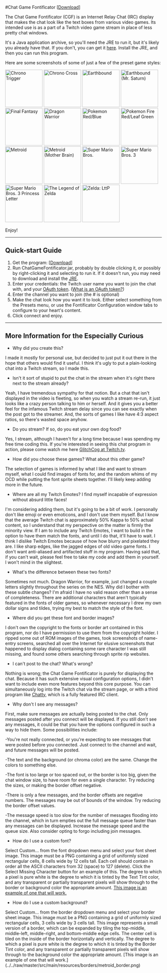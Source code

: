 #Chat Game Fontificator [[Download](../../raw/master/jar/ChatGameFontificator.jar)]

The Chat Game Fontificator (CGF) is an Internet Relay Chat (IRC) display that makes the chat look like the text boxes from various video games. Its intended use is as a part of a Twitch video game stream in place of less pretty chat windows.

It's a Java application archive, so you'll need the JRE to run it, but it's likely you already have that. If you don't, you can get it [here](https://java.com/en/download/). Install the JRE, and then you can run this program.

Here are some screenshots of some of just a few of the preset game styles:

<img src="http://www.glitchcog.com/cgf/cgf_ct.png" width="120" alt="Chrono Trigger">
<img src="http://www.glitchcog.com/cgf/cgf_cc.png" width="120" alt="Chrono Cross">
<img src="http://www.glitchcog.com/cgf/cgf_eb_mint.png" width="120" alt="Earthbound">
<img src="http://www.glitchcog.com/cgf/cgf_eb_saturn.png" width="120" alt="Earthbound (Mr. Saturn)">
<img src="http://www.glitchcog.com/cgf/cgf_ff6.png" width="120" alt="Final Fantasy">

<img src="http://www.glitchcog.com/cgf/cgf_dw.png" width="120" alt="Dragon Warrior">
<img src="http://www.glitchcog.com/cgf/cgf_pkmn.png" width="120" alt="Pokemon Red/Blue">
<img src="http://www.glitchcog.com/cgf/cgf_pkmn_frlg.png" width="120" alt="Pokemon Fire Red/Leaf Green">
<img src="http://www.glitchcog.com/cgf/cgf_metroid.png" width="120" alt="Metroid">
<img src="http://www.glitchcog.com/cgf/cgf_metroid_mb.png" width="120" alt="Metroid (Mother Brain)">

<img src="http://www.glitchcog.com/cgf/cgf_smb1.png" width="120" alt="Super Mario Bros.">
<img src="http://www.glitchcog.com/cgf/cgf_smb3.png" width="120" alt="Super Mario Bros. 3">
<img src="http://www.glitchcog.com/cgf/cgf_smb3_letter.png" width="120" alt="Super Mario Bros. 3 Princess Letter">
<img src="http://www.glitchcog.com/cgf/cgf_zelda1.png" width="120" alt="The Legend of Zelda">
<img src="http://www.glitchcog.com/cgf/cgf_zelda3.png" width="120" alt="Zelda: LttP">


Enjoy!

*****

## Quick-start Guide

1. Get the program: [[Download](../../raw/master/jar/ChatGameFontificator.jar)]
2. Run ChatGameFontificator.jar, probably by double clicking it, or possibly by right-clicking it and selecting to run it. If it doesn't run, you may need to download and install the [JRE](https://java.com/en/download/).
3. Enter your credentials: the Twitch user name you want to join the chat with, and your [OAuth token](http://www.twitchapps.com/tmi/). ([What is an OAuth token?](http://oauth.net/about/))
4. Enter the channel you want to join (the # is optional)
5. Make the chat look how you want it to look. Either select something from the Presets menu, or use the Fontificator Configuration window tabs to configure to your heart's content.
6. Click connect and enjoy.

*****

## More Information for the Especially Curious

* Why did you create this?

I made it mostly for personal use, but decided to just put it out there in the hope that others would find it useful. I think it's ugly to put a plain-looking chat into a Twitch stream, so I made this.

* Isn't it sort of stupid to put the chat in the stream when it's right there next to the stream already?

Yeah, I have tremendous sympathy for that notion. But a chat that isn't displayed in the video is fleeting, so when you watch a stream re-run, it just looks like a crazy person talking to him or herself. And it gives you a better feel for the infamous Twitch stream delay since you can see exactly when the post got to the streamer. And, the sorts of games I like have 4:3 aspect ratios, so there's wasted space anyhow.

* Do you stream? If so, do you eat your own dog food?

Yes, I stream, although I haven't for a long time because I was spending my free time coding this. If you're interested in seeing this chat program in action, please come watch me here [GlitchCog at Twitch.tv](http://www.twitch.tv/glitchcog/profile).

* How did you choose these games? What about this other game?

The selection of games is informed by what I like and want to stream myself, what I could find images of fonts for, and the random whims of my OCD while putting the font sprite sheets together. I'll likely keep adding more in the future.

* Where are all my Twitch Emotes? I find myself incapable of expression without absurd little faces!

I'm considering adding them, but it's going to be a bit of work. I personally don't like emoji or even emoticons, and I don't use them myself. But I know that the average Twitch chat is approximately 50% Kappa to 50% actual content, so I understand that my perspective on the matter is firmly the minority view. If I am to include any Twitch Emotes, I want to build in the option to have them match the fonts, and until I do that, it'll have to wait. I think I dislike Twitch Emotes because of how how blurry and pixelated they are. I like sharp edges, like the jagged edges of old video game fonts. I don't want anti-aliased and artifacted stuff in my program. Having said that, if you can't wait, please feel free to take my code and add them in yourself. I won't mind in the slightest.

* What's the difference between these two fonts?

Sometimes not much. Dragon Warrior, for example, just changed a couple letters slightly throughout the series on the NES. Why did I bother with these subtle changes? I'm afraid I have no valid reason other than a sense of completeness. There are additional characters that aren't typically featured in the fonts of older games, so whenever necessary I drew my own dollar signs and tildes, trying my best to match the style of the font.

* Where did you get these font and border images?

I don't own the copyright to the fonts or border art contained in this program, nor do I have permission to use them from the copyright holder. I ripped some out of ROM images of the games, took screenshots of name-entry screens, searched all over the Internet for elusive screenshots that happened to display dialog containing some rare character I was still missing, and found some others searching through sprite rip websites.

* I can't post to the chat? What's wrong?

Nothing is wrong; the Chat Game Fontificator is purely for displaying the chat. Because it has such extensive visual configuration options, I didn't want to include even more features beyond this core purpose. You can simultaneously log into the Twitch chat via the stream page, or with a third program like [Chatty](http://getchatty.sourceforge.net/), which is a fully featured IRC client.

* Why don't I see any messages?

First, make sure messages are actually being posted to the chat. Only messages posted after you connect will be displayed. If you still don't see any messages, it could be that you have the options configured in such a way to hide them. Some possibilities include:

  -You're not really connected, or you're expecting to see messages that were posted before you connected. Just connect to the channel and wait, and future messages will be posted.

  -The text and the background (or chroma color) are the same. Change the colors to something else.

  -The font is too large or too spaced out, or the border is too big, given the chat window size, to have room for even a single character. Try reducing the sizes, or making the border offset negative.

  -There is only a few messages, and the border offsets are negative numbers. The messages may be out of bounds of the window. Try reducing the border offset values.

  -The message speed is too slow for the number of messages flooding into the channel, which in turn empties out the full message queue faster than any messages can be displayed. Increase the message speed and the queue size. Also consider opting to forgo including join messages.

* How do I use a custom font?

Select Custom... from the font dropdown menu and select your font sheet image. This image must be a PNG containing a grid of uniformly sized rectangular cells, 8 cells wide by 12 cells tall. Each cell should contain in order all the ASCII characters from 32 (space) to 127 (delete). Click the Select Missing Character button for an example of this. The degree to which a pixel is pure white is the degree to which it is tinted by the Text Tint color, and any transparent or partially transparent pixels will show through to the border or background color the appropriate amount. [This image is an example of one that will work.](../../raw/master/src/main/resources/fonts/ct_font.png)

* How do I use a custom background?

Select Custom... from the border dropdown menu and select your border sheet image. This image must be a PNG containing a grid of uniformly sized rectangular cells, 3 cells wide by 3 cells tall. This image represents a small version of a border, which can be expanded by tiling the top-middle, middle-left, middle-right, and bottom-middle edge cells. The center cell is tiled on the inside of the border horizontally and vertically. The degree to which a pixel is pure white is the degree to which it is tinted by the Border Tint color, and any transparent or partially transparent pixels will show through to the background color the appropriate amount. [This image is an example of one that will work.] (../../raw/master/src/main/resources/borders/metroid_border.png)